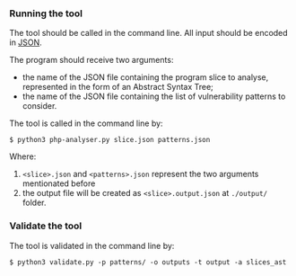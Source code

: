 ### Running the tool

The tool should be called in the command line. All input should be encoded in [JSON](http://www.json.org/).

The program should receive two arguments:

- the name of the JSON file containing the program slice to analyse, represented in the form of an Abstract Syntax Tree;
- the name of the JSON file containing the list of vulnerability patterns to consider.

The tool is called in the command line by:

    $ python3 php-analyser.py slice.json patterns.json

Where: 
1. `<slice>.json` and  `<patterns>.json` represent the two arguments mentionated before
2. the output file will be created as `<slice>.output.json` at `./output/` folder.

### Validate the tool

The tool is validated in the command line by:

    $ python3 validate.py -p patterns/ -o outputs -t output -a slices_ast

